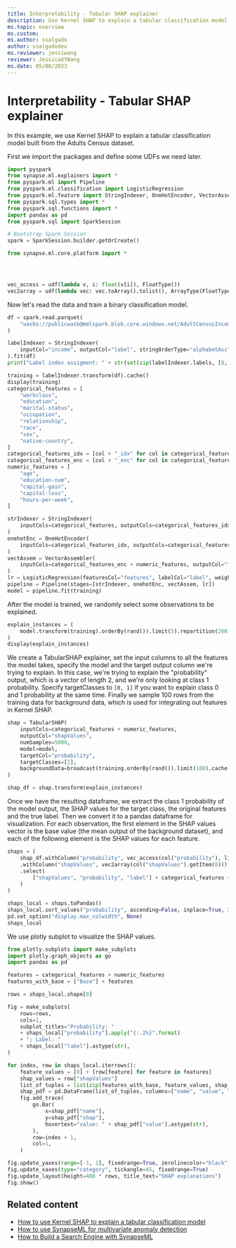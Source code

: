 ```yaml
---
title: Interpretability - Tabular SHAP explainer
description: Use Kernel SHAP to explain a tabular classification model.
ms.topic: overview
ms.custom: 
ms.author: ssalgado
author: ssalgadodev
ms.reviewer: jessiwang
reviewer: JessicaXYWang
ms.date: 05/08/2023
---
```

# Interpretability - Tabular SHAP explainer

In this example, we use Kernel SHAP to explain a tabular classification model built from the Adults Census dataset.

First we import the packages and define some UDFs we need later.


```python
import pyspark
from synapse.ml.explainers import *
from pyspark.ml import Pipeline
from pyspark.ml.classification import LogisticRegression
from pyspark.ml.feature import StringIndexer, OneHotEncoder, VectorAssembler
from pyspark.sql.types import *
from pyspark.sql.functions import *
import pandas as pd
from pyspark.sql import SparkSession

# Bootstrap Spark Session
spark = SparkSession.builder.getOrCreate()

from synapse.ml.core.platform import *




vec_access = udf(lambda v, i: float(v[i]), FloatType())
vec2array = udf(lambda vec: vec.toArray().tolist(), ArrayType(FloatType()))
```

Now let's read the data and train a binary classification model.


```python
df = spark.read.parquet(
    "wasbs://publicwasb@mmlspark.blob.core.windows.net/AdultCensusIncome.parquet"
)

labelIndexer = StringIndexer(
    inputCol="income", outputCol="label", stringOrderType="alphabetAsc"
).fit(df)
print("Label index assigment: " + str(set(zip(labelIndexer.labels, [0, 1]))))

training = labelIndexer.transform(df).cache()
display(training)
categorical_features = [
    "workclass",
    "education",
    "marital-status",
    "occupation",
    "relationship",
    "race",
    "sex",
    "native-country",
]
categorical_features_idx = [col + "_idx" for col in categorical_features]
categorical_features_enc = [col + "_enc" for col in categorical_features]
numeric_features = [
    "age",
    "education-num",
    "capital-gain",
    "capital-loss",
    "hours-per-week",
]

strIndexer = StringIndexer(
    inputCols=categorical_features, outputCols=categorical_features_idx
)
onehotEnc = OneHotEncoder(
    inputCols=categorical_features_idx, outputCols=categorical_features_enc
)
vectAssem = VectorAssembler(
    inputCols=categorical_features_enc + numeric_features, outputCol="features"
)
lr = LogisticRegression(featuresCol="features", labelCol="label", weightCol="fnlwgt")
pipeline = Pipeline(stages=[strIndexer, onehotEnc, vectAssem, lr])
model = pipeline.fit(training)
```

After the model is trained, we randomly select some observations to be explained.


```python
explain_instances = (
    model.transform(training).orderBy(rand()).limit(5).repartition(200).cache()
)
display(explain_instances)
```

We create a TabularSHAP explainer, set the input columns to all the features the model takes, specify the model and the target output column we're trying to explain. In this case, we're trying to explain the "probability" output, which is a vector of length 2, and we're only looking at class 1 probability. Specify targetClasses to `[0, 1]` if you want to explain class 0 and 1 probability at the same time. Finally we sample 100 rows from the training data for background data, which is used for integrating out features in Kernel SHAP.


```python
shap = TabularSHAP(
    inputCols=categorical_features + numeric_features,
    outputCol="shapValues",
    numSamples=5000,
    model=model,
    targetCol="probability",
    targetClasses=[1],
    backgroundData=broadcast(training.orderBy(rand()).limit(100).cache()),
)

shap_df = shap.transform(explain_instances)
```

Once we have the resulting dataframe, we extract the class 1 probability of the model output, the SHAP values for the target class, the original features and the true label. Then we convert it to a pandas dataframe for visualization.
For each observation, the first element in the SHAP values vector is the base value (the mean output of the background dataset), and each of the following element is the SHAP values for each feature.


```python
shaps = (
    shap_df.withColumn("probability", vec_access(col("probability"), lit(1)))
    .withColumn("shapValues", vec2array(col("shapValues").getItem(0)))
    .select(
        ["shapValues", "probability", "label"] + categorical_features + numeric_features
    )
)

shaps_local = shaps.toPandas()
shaps_local.sort_values("probability", ascending=False, inplace=True, ignore_index=True)
pd.set_option("display.max_colwidth", None)
shaps_local
```

We use plotly subplot to visualize the SHAP values.


```python
from plotly.subplots import make_subplots
import plotly.graph_objects as go
import pandas as pd

features = categorical_features + numeric_features
features_with_base = ["Base"] + features

rows = shaps_local.shape[0]

fig = make_subplots(
    rows=rows,
    cols=1,
    subplot_titles="Probability: "
    + shaps_local["probability"].apply("{:.2%}".format)
    + "; Label: "
    + shaps_local["label"].astype(str),
)

for index, row in shaps_local.iterrows():
    feature_values = [0] + [row[feature] for feature in features]
    shap_values = row["shapValues"]
    list_of_tuples = list(zip(features_with_base, feature_values, shap_values))
    shap_pdf = pd.DataFrame(list_of_tuples, columns=["name", "value", "shap"])
    fig.add_trace(
        go.Bar(
            x=shap_pdf["name"],
            y=shap_pdf["shap"],
            hovertext="value: " + shap_pdf["value"].astype(str),
        ),
        row=index + 1,
        col=1,
    )

fig.update_yaxes(range=[-1, 1], fixedrange=True, zerolinecolor="black")
fig.update_xaxes(type="category", tickangle=45, fixedrange=True)
fig.update_layout(height=400 * rows, title_text="SHAP explanations")
fig.show()
```

## Related content

- [How to use Kernel SHAP to explain a tabular classification model](tabular-shap-explainer.md)
- [How to use SynapseML for multivariate anomaly detection](isolation-forest-multivariate-anomaly-detection.md)
- [How to Build a Search Engine with SynapseML](create-a-multilingual-search-engine-from-forms.md)
